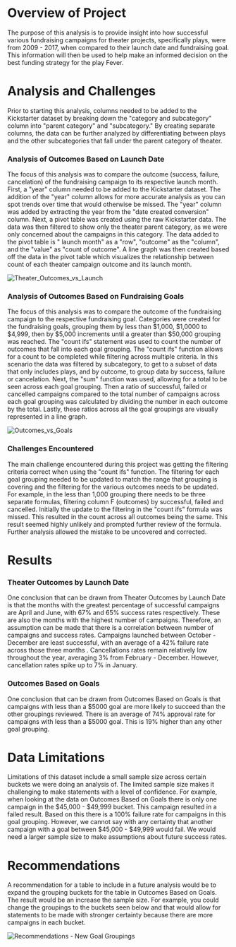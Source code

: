 # Overview of Project
The purpose of this analysis is to provide insight into how successful various fundraising campaigns for theater projects, specifically plays, were from 2009 - 2017, when compared to their launch date and fundraising goal. This information will then be used to help make an informed decision on the best funding strategy for the play Fever. 
 
# Analysis and Challenges
Prior to starting this analysis, columns needed to be added to the Kickstarter dataset by breaking down the "category and subcategory" column into "parent category" and "subcategory." By creating separate columns, the data can be further analyzed by differentiating between plays and the other subcategories that fall under the parent category of theater. 
 
### Analysis of Outcomes Based on Launch Date
The focus of this analysis was to compare the outcome (success, failure, cancelation) of the fundraising campaign to its respective launch month. First, a "year" column needed to be added to the Kickstarter dataset. The addition of the "year" column allows for more accurate analysis as you can spot trends over time that would otherwise be missed. The "year" column was added by extracting the year from the "date created conversion" column. Next, a pivot table was created using the raw Kickstarter data. The data was then filtered to show only the theater parent category, as we were only concerned about the campaigns in this category. The data added to the pivot table is " launch month" as a "row", "outcome" as the "column", and the "value" as "count of outcome". A line graph was then created based off the data in the pivot table which visualizes the relationship between count of each theater campaign outcome and its launch month. 

![Theater_Outcomes_vs_Launch](https://user-images.githubusercontent.com/91712554/138026790-a2c0197a-e1a7-49bb-ba26-2124cb3d6ee3.png)

 
### Analysis of Outcomes Based on Fundraising Goals
The focus of this analysis was to compare the outcome of the fundraising campaign to the respective fundraising goal. Categories were created for the fundraising goals, grouping them by less than $1,000, $1,0000 to $4,999, then by $5,000 increments until a greater than $50,000 grouping was reached. The "count ifs" statement was used to count the number of outcomes that fall into each goal grouping. The "count ifs" function allows for a count to be completed while filtering across multiple criteria. In this scenario the data was filtered by subcategory, to get to a subset of data that only includes plays, and by outcome, to group data by success, failure or cancelation. Next, the "sum" function was used, allowing for a total to be seen across each goal grouping. Then a ratio of successful, failed or cancelled campaigns compared to the total number of campaigns across each goal grouping was calculated by dividing the number in each outcome by the total. Lastly, these ratios across all the goal groupings are visually represented in a line graph.

![Outcomes_vs_Goals](https://user-images.githubusercontent.com/91712554/138026758-501fff18-5fa9-422b-9850-bbb3a5bdbd64.png)

 
### Challenges Encountered 
The main challenge encountered during this project was getting the filtering criteria correct when using the "count ifs" function. The filtering for each goal grouping needed to be updated to match the range that grouping is covering and the filtering for the various outcomes needs to be updated. For example, in the less than 1,000 grouping there needs to be three separate formulas, filtering column F (outcomes) by successful, failed and cancelled. Initially the update to the filtering in the "count ifs" formula was missed. This resulted in the count across all outcomes being the same. This result seemed highly unlikely and prompted further review of the formula. Further analysis allowed the mistake to be uncovered and corrected. 
 
# Results
### Theater Outcomes by Launch Date
One conclusion that can be drawn from Theater Outcomes by Launch Date is that the months with the greatest percentage of successful campaigns are April and June, with 67% and 65% success rates respectively. These are also the months with the highest number of campaigns. Therefore, an assumption can be made that there is a correlation between number of campaigns and success rates. Campaigns launched between October - December are least successful, with an average of a 42% failure rate across those three months . Cancellations rates remain relatively low throughout the year, averaging 3% from February - December. However, cancellation rates spike up to 7% in January. 

### Outcomes Based on Goals
One conclusion that can be drawn from Outcomes Based on Goals is that campaigns with less than a $5000 goal are more likely to succeed than the other groupings reviewed. There is an average of 74% approval rate for campaigns with less than a $5000 goal. This is 19% higher than any other goal grouping. 

# Data Limitations
Limitations of this dataset include a small sample size across certain buckets we were doing an analysis of. The limited sample size makes it challenging to make statements with a level of confidence. For example, when looking at the data on Outcomes Based on Goals there is only one campaign in the $45,000  - $49,999 bucket. This campaign resulted in a failed result. Based on this there is a 100% failure rate for campaigns in this goal grouping. However, we cannot say with any certainty that another campaign with a goal between $45,000 - $49,999 would fail. We would need a larger sample size to make assumptions about future success rates. 

# Recommendations
A recommendation for a table to include in a future analysis would be to expand the grouping buckets for the table in Outcomes Based on Goals. The result would be an increase the sample size. For example, you could change the groupings to the buckets seen below and that would allow for statements to be made with stronger certainty because there are more campaigns in each bucket.

![Recommendations - New Goal Groupings](https://user-images.githubusercontent.com/91712554/138027029-9783f818-9a2a-43ba-8c2f-28ba66d012d6.PNG)



